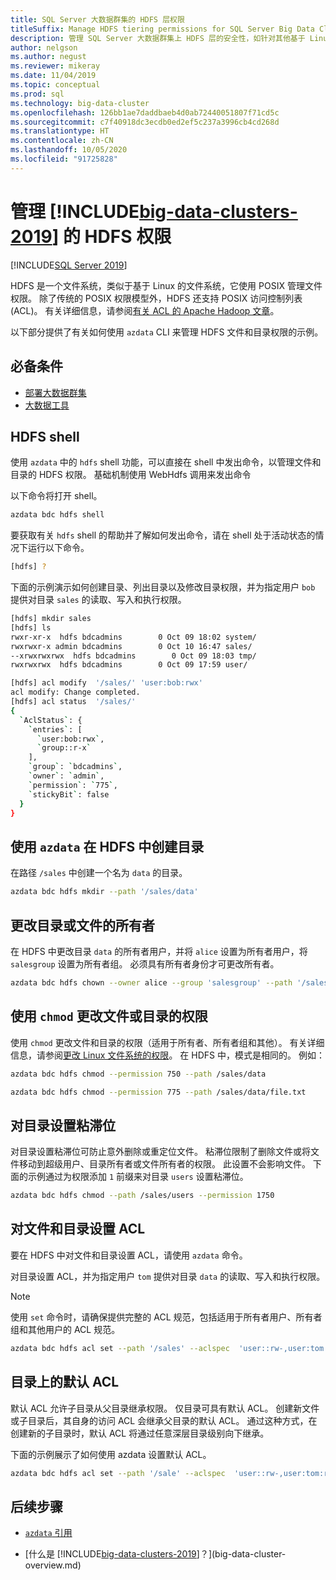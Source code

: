 ```yaml
---
title: SQL Server 大数据群集的 HDFS 层权限
titleSuffix: Manage HDFS tiering permissions for SQL Server Big Data Clusters
description: 管理 SQL Server 大数据群集上 HDFS 层的安全性，如针对其他基于 Linux 的系统的权限。
author: nelgson
ms.author: negust
ms.reviewer: mikeray
ms.date: 11/04/2019
ms.topic: conceptual
ms.prod: sql
ms.technology: big-data-cluster
ms.openlocfilehash: 126bb1ae7daddbaeb4d0ab72440051807f71cd5c
ms.sourcegitcommit: c7f40918dc3ecdb0ed2ef5c237a3996cb4cd268d
ms.translationtype: HT
ms.contentlocale: zh-CN
ms.lasthandoff: 10/05/2020
ms.locfileid: "91725828"
---
```

# <a name="manage-hdfs-permissions-for-big-data-clusters-2019"></a>管理 [!INCLUDE[big-data-clusters-2019](../includes/ssbigdataclusters-ss-nover.md)] 的 HDFS 权限

[!INCLUDE[SQL Server 2019](../includes/applies-to-version/sqlserver2019.md)]

HDFS 是一个文件系统，类似于基于 Linux 的文件系统，它使用 POSIX 管理文件权限。 除了传统的 POSIX 权限模型外，HDFS 还支持 POSIX 访问控制列表 (ACL)。 有关详细信息，请参阅[有关 ACL 的 Apache Hadoop 文章](https://hadoop.apache.org/docs/current/hadoop-project-dist/hadoop-hdfs/HdfsPermissionsGuide.html#ACLs_.28Access_Control_Lists.29)。

以下部分提供了有关如何使用 `azdata` CLI 来管理 HDFS 文件和目录权限的示例。

## <a name="prerequisites"></a>必备条件

- [部署大数据群集](deployment-guidance.md)
- [大数据工具](deploy-big-data-tools.md)
  
## <a name="hdfs-shell"></a>HDFS shell

使用 `azdata` 中的 `hdfs` shell 功能，可以直接在 shell 中发出命令，以管理文件和目录的 HDFS 权限。 基础机制使用 WebHdfs 调用来发出命令

以下命令将打开 shell。

```bash
azdata bdc hdfs shell
```

要获取有关 `hdfs` shell 的帮助并了解如何发出命令，请在 shell 处于活动状态的情况下运行以下命令。

```bash
[hdfs] ?
```

下面的示例演示如何创建目录、列出目录以及修改目录权限，并为指定用户 `bob` 提供对目录 `sales` 的读取、写入和执行权限。

```bash
[hdfs] mkdir sales
[hdfs] ls
rwxr-xr-x  hdfs bdcadmins        0 Oct 09 18:02 system/
rwxrwxr-x admin bdcadmins        0 Oct 10 16:47 sales/
--xrwxrwxrwx  hdfs bdcadmins        0 Oct 09 18:03 tmp/
rwxrwxrwx  hdfs bdcadmins        0 Oct 09 17:59 user/

[hdfs] acl modify  '/sales/' 'user:bob:rwx'
acl modify: Change completed.
[hdfs] acl status  '/sales/'
{
  `AclStatus`: {
    `entries`: [
      `user:bob:rwx`,
      `group::r-x`
    ],
    `group`: `bdcadmins`,
    `owner`: `admin`,
    `permission`: `775`,
    `stickyBit`: false
  }
}
```

## <a name="create-a-directory-in-hdfs-using-azdata"></a>使用 `azdata` 在 HDFS 中创建目录

在路径 `/sales` 中创建一个名为 `data` 的目录。

```bash
azdata bdc hdfs mkdir --path '/sales/data'
```

## <a name="change-owner-of-a-directory-or-file"></a>更改目录或文件的所有者

在 HDFS 中更改目录 `data` 的所有者用户，并将 `alice` 设置为所有者用户，将 `salesgroup` 设置为所有者组。 必须具有所有者身份才可更改所有者。

```bash
azdata bdc hdfs chown --owner alice --group 'salesgroup' --path '/sales/data'
```

## <a name="change-permissions-of-a-file-or-directory-with-chmod"></a>使用 `chmod` 更改文件或目录的权限

使用 `chmod` 更改文件和目录的权限（适用于所有者、所有者组和其他）。 有关详细信息，请参阅[更改 Linux 文件系统的权限](https://www.lifewire.com/uses-of-command-chmod-2201064)。 在 HDFS 中，模式是相同的。 例如：

```bash
azdata bdc hdfs chmod --permission 750 --path /sales/data
```

```bash
azdata bdc hdfs chmod --permission 775 --path /sales/data/file.txt
```

## <a name="set-sticky-bit-on-directories"></a>对目录设置粘滞位

对目录设置粘滞位可防止意外删除或重定位文件。 粘滞位限制了删除文件或将文件移动到超级用户、目录所有者或文件所有者的权限。 此设置不会影响文件。 下面的示例通过为权限添加 `1` 前缀来对目录 `users` 设置粘滞位。

```bash
azdata bdc hdfs chmod --path /sales/users --permission 1750
```

## <a name="setting-acls-on-files-and-directories"></a>对文件和目录设置 ACL

要在 HDFS 中对文件和目录设置 ACL，请使用 `azdata` 命令。

对目录设置 ACL，并为指定用户 `tom` 提供对目录 `data` 的读取、写入和执行权限。 

> [!NOTE]
> 使用 `set` 命令时，请确保提供完整的 ACL 规范，包括适用于所有者用户、所有者组和其他用户的 ACL 规范。

```bash
azdata bdc hdfs acl set --path '/sales' --aclspec  'user::rw-,user:tom:rwx,group::rw-,other::rw-'
```

## <a name="default-acl-on-directories"></a>目录上的默认 ACL

默认 ACL 允许子目录从父目录继承权限。 仅目录可具有默认 ACL。 创建新文件或子目录后，其自身的访问 ACL 会继承父目录的默认 ACL。 通过这种方式，在创建新的子目录时，默认 ACL 将通过任意深层目录级别向下继承。

下面的示例展示了如何使用 azdata 设置默认 ACL。

```bash
azdata bdc hdfs acl set --path '/sale' --aclspec  'user::rw-,user:tom:rwx,group::rw-,other::rw-,default:group::rw-,default:user::rw-,default:other::rw-'
```

## <a name="next-steps"></a>后续步骤

- [`azdata` 引用](../azdata/reference/reference-azdata.md)

- [什么是 [!INCLUDE[big-data-clusters-2019](../includes/ssbigdataclusters-ver15.md)]？](big-data-cluster-overview.md)